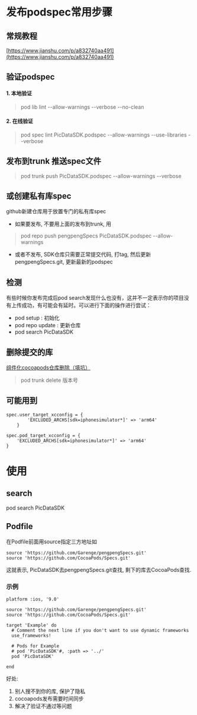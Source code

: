 # 发布podspec常用步骤

## 常规教程
[https://www.jianshu.com/p/a832740aa491](https://www.jianshu.com/p/a832740aa491)

## 验证podspec
#### 1. 本地验证
> pod lib lint --allow-warnings --verbose --no-clean

#### 2. 在线验证
> pod spec lint PicDataSDK.podspec --allow-warnings --use-libraries --verbose

## 发布到trunk 推送spec文件
> pod trunk push PicDataSDK.podspec --allow-warnings --verbose

## 或创建私有库spec
github新建仓库用于放置专门的私有库spec

* 如果要发布, 不要用上面的发布到trunk, 用

> pod repo push pengpengSpecs PicDataSDK.podspec --allow-warnings

* 或者不发布, SDK仓库只需要正常提交代码, 打tag, 然后更新pengpengSpecs.git, 更新最新的podspec

## 检测
有些时候你发布完成后pod search发现什么也没有，这并不一定表示你的项目没有上传成功，有可能会有延时。可以进行下面的操作进行尝试：

* pod setup : 初始化
* pod repo update : 更新仓库
* pod search PicDataSDK

## 删除提交的库
[组件化cocoapods仓库删除（填坑）](https://blog.csdn.net/u014651417/article/details/121990318)

> pod trunk delete 版本号


## 可能用到
    spec.user_target_xcconfig = {
            'EXCLUDED_ARCHS[sdk=iphonesimulator*]' => 'arm64'
        }
    
    spec.pod_target_xcconfig = {
        'EXCLUDED_ARCHS[sdk=iphonesimulator*]' => 'arm64'
    }


# 使用

## search
pod search PicDataSDK

## Podfile
在Podfile前面用source指定三方地址如

```
source 'https://github.com/Garenge/pengpengSpecs.git'
source 'https://github.com/CocoaPods/Specs.git'
```
这就表示, PicDataSDK去pengpengSpecs.git查找, 剩下的库去CocoaPods查找. 

### 示例
```
platform :ios, '9.0'

source 'https://github.com/Garenge/pengpengSpecs.git'
source 'https://github.com/CocoaPods/Specs.git'

target 'Example' do
  # Comment the next line if you don't want to use dynamic frameworks
  use_frameworks!

  # Pods for Example
  # pod 'PicDataSDK'#, :path => '../'
  pod 'PicDataSDK'

end
```

好处: 

1. 别人搜不到你的库, 保护了隐私
2. cocoapods发布需要时间同步
3. 解决了验证不通过等问题

<!--### 更新索引
> 先添加
pod repo add PicDataSDKFramework https://github.com/Garenge/PicDataSDKFramework.git

> 将版本信息库的更新推送到索引库的远端
pod repo push PicDataSDK PicDataSDK.podspec --allow-warnings --verbose-->
